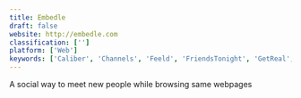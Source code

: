 ```yaml
---
title: Embedle
draft: false 
website: http://embedle.com
classification: ['']
platform: ['Web']
keywords: ['Caliber', 'Channels', 'Feeld', 'FriendsTonight', 'GetReal', 'Hot or Not', 'Husky', 'Meet New Friends', 'Pen Pals', 'Pipo', 'Plane', 'RealTalk', 'Smoothie', 'Tastebuds', 'Thaw', 'Wingder']
---
```

A social way to meet new people while browsing same webpages
